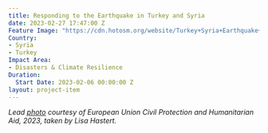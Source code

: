 ```yaml
---
title: Responding to the Earthquake in Turkey and Syria
date: 2023-02-27 17:47:00 Z
Feature Image: "https://cdn.hotosm.org/website/Turkey+Syria+Earthquake+Image+from+EU+B.jpeg"
Country:
- Syria
- Turkey
Impact Area:
- Disasters & Climate Resilience
Duration:
  Start Date: 2023-02-06 00:00:00 Z
layout: project-item
---
```


*Lead [photo](https://www.flickr.com/photos/eu_echo/52680675698/in/album-72177720305858312/) courtesy of European Union Civil Protection and Humanitarian Aid, 2023, taken by Lisa Hastert.*

<script src="https://stories.hotosm.org/turkey_syria_eq_response_p-er-page/embed.js"></script>
